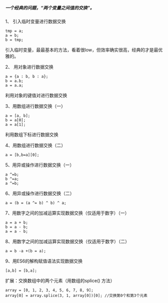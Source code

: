 ##### 一个经典的问题，“两个变量之间值的交换”。
1、 引入临时变量进行数据交换
```
tmp = a;
a = b;
b = tmp; 
```
引入临时变量，最最基本的方法，看着很low，但效率确实很高，经典的才是最优雅的。

2、 用对象进行数据交换
```
a = {a : b, b : a};
b = a.b;
a = a.a;
```
利用对象的键值对进行数据交换

3、用数组进行数据交换（一）
```
a = [a, b];
b = a[0];
a = a[1];
```
利用数组下标进行数据交换

4、用数组进行数据交换（二）
```
a = [b,b=a][0];
```

5、用异或操作进行数据交换（一）
```
a ^=b;
b ^=a;
a ^=b;
```
6、用异或操作进行数据交换（二）
```
a = (b = (a ^= b) ^ b) ^ a;
```
7、用数字之间的加减运算实现数据交换（仅适用于数字）（一）
```
a = a + b;
b = a - b; 
a = a - b; 
```
8、用数字之间的加减运算实现数据交换（仅适用于数字）（二）
```
a = b -a +(b = a);
```
9、用ES6的解构赋值语法实现数据交换
```
[a,b] = [b,a];
```
扩展：交换数组中的两个元素（用数组的splice() 方法）
```
array = [0, 1, 2, 3, 4, 5, 6, 7, 8, 9];
array[0] = array.splice(3, 1, array[0])[0]; //交换第0个和第3个元素
```
